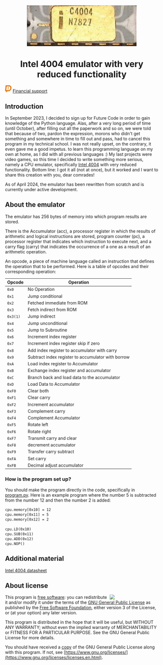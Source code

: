 <p align="center"><img src="https://github.com/YuraFX/i4004-py/blob/main/images/4004.png?raw=true" width="360"></p>
<h1 align="center">Intel 4004 emulator with very reduced functionality</h1>

![donate](https://github.com/YuraFX/i4004-py/blob/main/images/donation_alerts.png?raw=true) [Financial support](https://www.donationalerts.com/r/yura_fx)

## Introduction

In September 2023, I decided to sign up for Future Code in order to gain knowledge of the Python language. Alas, after a very long period of time (until October), 
after filling out all the paperwork and so on, we were told that because of two, pardon the expression, morons who didn't get something and somewhere 
in time to fill out and pass, had to cancel this program in my technical school. I was not really upset, on the contrary, it even gave me a good impetus. 
to learn this programming language on my own at home, as I did with all previous languages :) My last projects were 
video games, so this time I decided to write something more serious, namely a CPU emulator, specifically [Intel 4004](https://en.wikipedia.org/wiki/Intel_4004) with very reduced functionality. 
Bottom line: I got it all (not at once), but it worked and I want to share this creation with you, dear comrades!

As of April 2024, the emulator has been rewritten from scratch and is currently under active development.

## About the emulator

The emulator has 256 bytes of memory into which program results are stored.

There is the Accumulator (acc), a processor register in which the results of arithmetic and logical instructions are stored, 
program counter (pc), a processor register that indicates which instruction to execute next, and a carry flag (carry) that indicates 
the occurrence of a one as a result of an arithmetic operation.

An opcode, a piece of machine language called an instruction that defines the operation that to be performed. 
Here is a table of opcodes and their corresponding operation:

|Opcode|Operation                                                               |
|------|------------------------------------------------------------------------|
|`0x0` |No Operation                                                            |
|`0x1` |Jump conditional                                                        |
|`0x2` |Fetched immediate from ROM                                              |
|`0x3` |Fetch indirect from ROM                                                 |
|`0x3(1)` |Jump indirect                                                        |
|`0x4` |Jump unconditional                                                      |
|`0x5` |Jump to Subroutine                                                      |
|`0x6` |Increment index register                                                |
|`0x7` |Increment index register skip if zero                                   |
|`0x8` |Add index register to accumulator with carry                            |
|`0x9` |Subtract index register to accumulator with borrow                      |
|`0xA` |Load index register to Accumulator                                      |
|`0xB` |Exchange index register and accumulator                                 |
|`0xC` |Branch back and load data to the accumulator                            |
|`0xD` |Load Data to Accumulator                                                |
|`0xF0`|Clear both                                                              |
|`0xF1`|Clear carry                                                             |
|`0xF2`|Increment accumulator                                                   |
|`0xF3`|Complement carry                                                        |
|`0xF4`|Complement Accumulator                                                  |
|`0xF5`|Rotate left                                                             |
|`0xF6`|Rotate right                                                            |
|`0xF7`|Transmit carry and clear                                                |
|`0xF8`|decrement accumulator                                                   |
|`0xF9`|Transfer carry subtract                                                 |
|`0xFA`|Set carry                                                               |
|`0xFB`|Decimal adjust accumulator                                              |

### How is the program set up?

You should make the program directly in the code, specifically in [program.py](https://github.com/YuraFX/i4004-py/blob/main/src/program.py). 
Here is an example program where the number 5 is subtracted from the number 12 and then the number 2 is added:

```
cpu.memory[0x10] = 12
cpu.memory[0x11] = 5
cpu.memory[0x12] = 2

cpu.LD(0x10)
cpu.SUB(0x11)
cpu.ADD(0x12)
cpu.NOP()
```

## Additional material

[Intel 4004 datasheet](https://archive.org/download/intel-4004/intel-4004.pdf)

## About license

<img src="https://www.gnu.org/graphics/gplv3-with-text-136x68.png" width="160" align="right">

This program is [free software](https://www.gnu.org/philosophy/free-sw.en.html): you can redistribute it and/or modify it under the terms of the [GNU General Public License](https://www.gnu.org/licenses/gpl-3.0.en.html) as published by the [Free Software Foundation](https://www.fsf.org/), either version 3 of the License, or (at your option) any later version.

This program is distributed in the hope that it will be useful, but WITHOUT ANY WARRANTY; without even the implied warranty of MERCHANTABILITY or FITNESS FOR A PARTICULAR PURPOSE. See the GNU General Public License for more details.

You should have received a [copy](https://github.com/YuraFX/i4004-py/blob/main/LICENSE) of the GNU General Public License along with this program. If not, see [https://www.gnu.org/licenses/](https://www.gnu.org/licenses/licenses.en.html).
